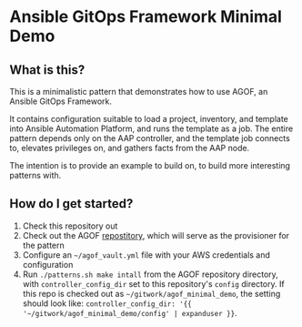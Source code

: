 # Ansible GitOps Framework Minimal Demo

## What is this?

This is a minimalistic pattern that demonstrates how to use AGOF, an Ansible GitOps Framework.

It contains configuration suitable to load a project, inventory, and template into Ansible Automation Platform, and runs the template as a job. The entire pattern depends only on the AAP controller, and the template job connects to, elevates privileges on, and gathers facts from the AAP node.

The intention is to provide an example to build on, to build more interesting patterns with.

## How do I get started?

1. Check this repository out
1. Check out the AGOF [repostitory](https://github.com/mhjacks/agof), which will serve as the provisioner for the pattern
1. Configure an `~/agof_vault.yml` file with your AWS credentials and configuration
1. Run `./patterns.sh make intall` from the AGOF repository directory, with `controller_config_dir` set to this repository's `config` directory. If this repo is checked out as `~/gitwork/agof_minimal_demo`, the setting should look like: `controller_config_dir: '{{ '~/gitwork/agof_minimal_demo/config' | expanduser }}`.
